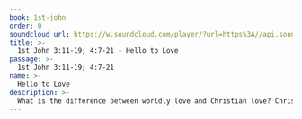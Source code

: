 ```yaml
---
book: 1st-john
order: 0
soundcloud_url: https://w.soundcloud.com/player/?url=https%3A//api.soundcloud.com/tracks/
title: >-
  1st John 3:11-19; 4:7-21 - Hello to Love
passage: >-
  1st John 3:11-19; 4:7-21
name: >-
  Hello to Love
description: >-
  What is the difference between worldly love and Christian love? Christian love is agape-love. This is something very distinctive. Agape-love makes it possible for us to love one another. Agape-love is here defined.
---
```


